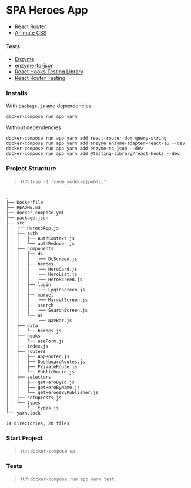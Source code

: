 # SPA Heroes App

- [React Router][react_router]
- [Animate CSS][animate_st]

#### Tests
- [Enzyme][enzymejs]
- [enzyme-to-json][enzyme_to_json]
- [React Hooks Testing Library][react_hooks_testing]
- [React Router Testing][react_router_testing]

[react_router]: https://reacttraining.com/react-router/web/guides/quick-start
[animate_st]: https://animate.style/

[enzymejs]: https://enzymejs.github.io/enzyme/
[enzyme_to_json]: https://www.npmjs.com/package/enzyme-to-json
[react_hooks_testing]: https://react-hooks-testing-library.com/
[react_router_testing]: https://reacttraining.com/react-router/web/guides/testing

### Installs

With `package.js` and dependencies
```shell
docker-compose run app yarn
```

Without dependencies
```shell
docker-compose run app yarn add react-router-dom query-string
docker-compose run app yarn add enzyme enzyme-adapter-react-16 --dev
docker-compose run app yarn add enzyme-to-json --dev
docker-compose run app yarn add @testing-library/react-hooks --dev
```

### Project Structure

> run `tree -I "node_modules|public"`
```shell

.
├── Dockerfile
├── README.md
├── docker-compose.yml
├── package.json
├── src
│   ├── HeroesApp.js
│   ├── auth
│   │   ├── AuthContext.js
│   │   └── authReducer.js
│   ├── components
│   │   ├── dc
│   │   │   └── DcScreen.js
│   │   ├── heroes
│   │   │   ├── HeroCard.js
│   │   │   ├── HeroList.js
│   │   │   └── HeroScreen.js
│   │   ├── login
│   │   │   └── LoginScreen.js
│   │   ├── marvel
│   │   │   └── MarvelScreen.js
│   │   ├── search
│   │   │   └── SearchScreen.js
│   │   └── ui
│   │       └── NavBar.js
│   ├── data
│   │   └── heroes.js
│   ├── hooks
│   │   └── useForm.js
│   ├── index.js
│   ├── routers
│   │   ├── AppRouter.js
│   │   ├── DashboardRoutes.js
│   │   ├── PrivateRoute.js
│   │   └── PublicRoute.js
│   ├── selectors
│   │   ├── getHeroById.js
│   │   ├── getHeroByName.js
│   │   └── getHeroesByPublisher.js
│   ├── setupTests.js
│   └── types
│       └── types.js
└── yarn.lock

14 directories, 28 files

```

### Start Project

> run `docker-compose up`

### Tests

> run `docker-compose run app yarn test`

